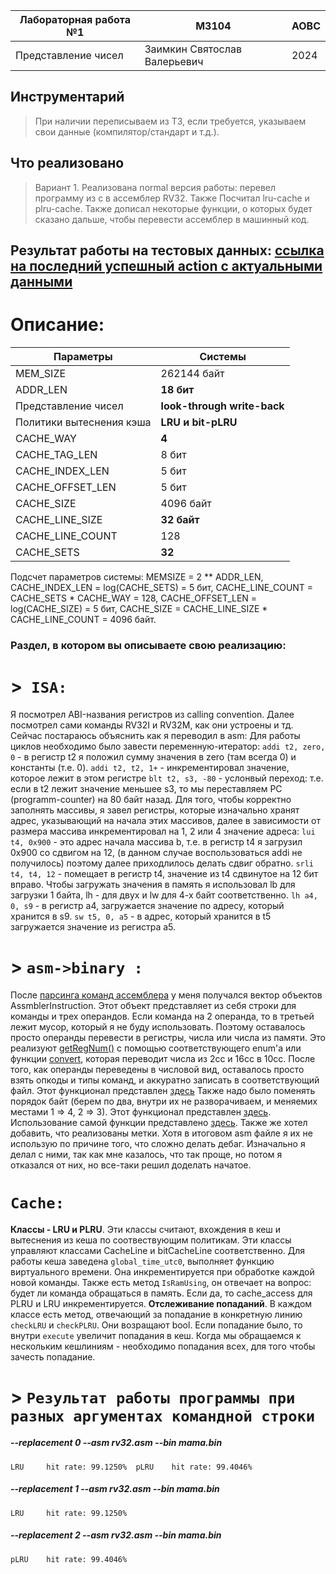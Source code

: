 | Лабораторная работа №1 | M3104                        | АОВС |
| ---------------------- |------------------------------| ---- |
| Представление чисел    | Заимкин Святослав Валерьевич | 2024 |

## Инструментарий
> При наличии переписываем из ТЗ, если требуется, указываем свои данные (компилятор/стандарт и т.д.). 

## Что реализовано
> Вариант 1. Реализована normal версия работы: перевел программу из с в ассемблер RV32. Также Посчитал lru-cache и plru-cache.
> Также дописал некоторые функции, о которых будет сказано дальше, чтобы перевести ассемблер в машинный код.

## Результат работы на тестовых данных: [ссылка на последний успешный action с актуальными данными](https://github.com/skkv-itmo-comp-arch/se-comp-arch24-cache-isa-zxcbank/actions/runs/9116214943)

# Описание:
    
| Параметры                | Системы                     |
|--------------------------|-----------------------------|
| MEM_SIZE                 | 262144 байт                 |
| ADDR_LEN                 | **18 бит**                  | 
| Представление чисел      | **look-through write-back** | 
| Политики вытеснения кэша | **LRU и bit-pLRU**          | 
| CACHE_WAY                | **4**                       |
| CACHE_TAG_LEN            | 8 бит                       |
| CACHE_INDEX_LEN          | 5 бит                       |
| CACHE_OFFSET_LEN         | 5 бит                       | 
| CACHE_SIZE               | 4096 байт                   |
| CACHE_LINE_SIZE          | **32 байт**                 |
| CACHE_LINE_COUNT         | 128                         |
| CACHE_SETS               | **32**                      |

Подсчет параметров системы:
MEMSIZE = 2 ** ADDR_LEN,
CACHE_INDEX_LEN = log(CACHE_SETS) = 5 бит,
CACHE_LINE_COUNT = CACHE_SETS * CACHE_WAY = 128,
CACHE_OFFSET_LEN = log(CACHE_SIZE) = 5 бит,
CACHE_SIZE = CACHE_LINE_SIZE * CACHE_LINE_COUNT = 4096 байт.

###  Раздел, в котором вы описываете свою реализацию:

# >` ISA:`

Я посмотрел ABI-названия регистров из calling convention. Далее посмотрел сами команды RV32I и RV32M, как они устроены и тд. Сейчас постараюсь объяснить как
я переводил в asm:
Для работы циклов необходимо было завести переменную-итератор: 
    `addi t2, zero,  0` - в регистр t2 я положил сумму значения в zero (там всегда 0)
    и константы (т.е. 0).
    `addi t2, t2, 1+` - инкрементировал значение, которое лежит в этом регистре
    `blt t2, s3, -80` - услонвый переход: т.е. если в t2 лежит значение меньшее s3, то мы переставляем PC (programm-counter) на 80 байт назад.
Для того, чтобы корректно заполнять массивы, я завел регистры, которые изначально хранят адрес, указывающий на начала этих массивов, далее в зависимости
от размера массива инкрементировал на 1, 2 или 4 значение адреса:
    `lui t4, 0x900` - это адрес начала массива b, т.е. в регистр t4 я загрузил 0х900 со сдвигом на 12, (в данном случае воспользоваться addi не получилось)
поэтому далее приходлилось делать сдвиг обратно.
    `srli t4, t4, 12` - помещает в регистр t4, значение из t4 сдвинутое на 12 бит вправо.
Чтобы загружать значения в память я использовал lb для загрузки 1 байта, lh - для двух и lw для 4-х байт соответственно.
    `lh a4, 0, s9` - в регистр a4, загружается значение по адресу, который хранится в s9.
    `sw t5, 0, a5` - в адрес, который хранится в t5 загружается значение из регистра a5.

# > `asm->binary :`

После [парсинга команд ассемблера](https://github.com/skkv-itmo-comp-arch/se-comp-arch24-cache-isa-zxcbank/blob/6b89906b572af1b15b81b0f29d8e26c74edb80a2/include/processor.cpp#L35) у меня получался вектор объектов AssmblerInstruction. Этот объект представляет из себя строки для команды
и трех операндов. Если команда на 2 операнда, то в третьей лежит мусор, который я не буду использовать. Поэтому оставалось просто операнды
перевести в регистры, числа или числа из памяти. Это реализуют [getRegNum()](https://github.com/skkv-itmo-comp-arch/se-comp-arch24-cache-isa-zxcbank/blob/6b89906b572af1b15b81b0f29d8e26c74edb80a2/include/regesters.cpp#L8) с помощью соответствующего enum'а или функции [convert](https://github.com/skkv-itmo-comp-arch/se-comp-arch24-cache-isa-zxcbank/blob/6b89906b572af1b15b81b0f29d8e26c74edb80a2/include/RiskVcommand.hpp#L49), которая
переводит числа из 2сс и 16сс в 10сс. После того, как операнды переведены в числовой вид, оставалось просто взять опкоды и типы команд, и аккуратно
записать в соответствующий файл. Этот функционал представлен [здесь](https://github.com/skkv-itmo-comp-arch/se-comp-arch24-cache-isa-zxcbank/blob/6b89906b572af1b15b81b0f29d8e26c74edb80a2/include/processor.cpp#L146)
Также надо было поменять порядок байт (берем по два, внутри их не разворачиваем, и меняемих местами 1 => 4, 2 => 3).
Этот функционал представлен [здесь](https://github.com/skkv-itmo-comp-arch/se-comp-arch24-cache-isa-zxcbank/blob/6b89906b572af1b15b81b0f29d8e26c74edb80a2/include/processor.cpp#L141).
Использование самой функции представлено [здесь](https://github.com/skkv-itmo-comp-arch/se-comp-arch24-cache-isa-zxcbank/blob/6b89906b572af1b15b81b0f29d8e26c74edb80a2/include/processor.cpp#L108).
Также же хотел добавить, что реализованы метки. Хотя в итоговом asm файле я их не использую по причине того, что сложно делать дебаг. 
Изначально я делал с ними, так как мне казалось, что так проще, но потом я отказался от них, но все-таки решил доделать начатое.

# `Cache:`

**Классы - LRU и PLRU**. Эти классы считают, вхождения в кеш и вытеснения из кеша по соотвествующим политикам. Эти классы управляют классами CacheLine и 
bitCacheLine соответственно. Для работы кеша заведена `global_time_utc0`, выполняет функцию виртуального времени. Она инкрементируется при обработке 
каждой новой команды. Также есть метод `IsRamUsing`, он отвечает на вопрос: будет ли команда обращаться в память. Если да, то cache_access для PLRU и LRU
инкрементируется.
**Отслеживание попаданий**. В каждом классе есть метод, отвечающий за попадание в конкретную линию `checkLRU` и `checkPLRU`. Они возращают bool.
Если попадание было, то внутри `execute` увеличит попадания в кеш. Когда мы обращаемся к нескольким кешлиниям - необходимо попадания всех, для того
чтобы зачесть попадание.
    

# > `Результат работы программы при разных аргументах командной строки`
##### --replacement 0 --asm rv32.asm --bin mama.bin
`LRU     hit rate: 99.1250% 
pLRU    hit rate: 99.4046%`

##### --replacement 1 --asm rv32.asm --bin mama.bin
`LRU     hit rate: 99.1250%`

##### --replacement 2 --asm rv32.asm --bin mama.bin
`pLRU    hit rate: 99.4046%`
